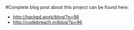 #Complete blog post about this project can be found here:

- http://hacked.work/blog/?p=96
- http://codebreach.in/blog/?p=96
